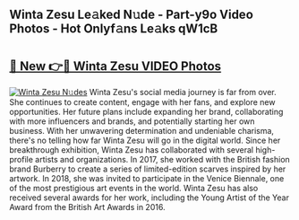 ## Winta Zesu Le𝚊ked N𝚞de - Part-y9o Video Photos - Hot Onlyf𝚊ns Le𝚊ks qW1cB

# <h2><a href="http://ab35162.deff.icu/?id=Winta+Zesu">🔗 New 👉🔴 Winta Zesu VIDEO Photos</a></h2>

[![Winta Zesu N𝚞des](https://i.imgur.com/rIISA9y.gif)](http://ab35162.deff.icu/?id=Winta+Zesu)
Winta Zesu's social media journey is far from over. She continues to create content, engage with her fans, and explore new opportunities. Her future plans include expanding her brand, collaborating with more influencers and brands, and potentially starting her own business. With her unwavering determination and undeniable charisma, there's no telling how far Winta Zesu will go in the digital world. Since her breakthrough exhibition, Winta Zesu has collaborated with several high-profile artists and organizations. In 2017, she worked with the British fashion brand Burberry to create a series of limited-edition scarves inspired by her artwork. In 2018, she was invited to participate in the Venice Biennale, one of the most prestigious art events in the world. Winta Zesu has also received several awards for her work, including the Young Artist of the Year Award from the British Art Awards in 2016.
